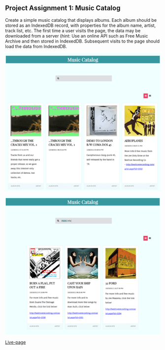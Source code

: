 ## Project Assignment 1:  Music Catalog

Create a simple music catalog that displays albums. Each album should be stored as an IndexedDB record, with properties for the album name, artist, track list, etc. The first time a user visits the page, the data may be downloaded from a server (hint: Use an online API such as Free Music Archive and then stored in IndexedDB. Subsequent visits to the page should load the data from IndexedDB.

![project1](Img/music_catalog_1.png)



![project2](Img/music_catalog_2.png)



[Live-page](http://gabrieleromeo.github.io/Bov-Projects/Course-08-Building-high-performance-modern-javascript-web-applications/chapter-08-Frontend-Datastore/music-catalog)

